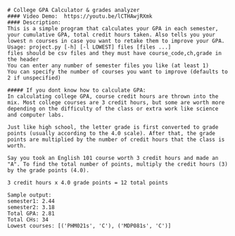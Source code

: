    # College GPA Calculator & grades analyzer
    #### Video Demo:  https://youtu.be/lCTHAwjRXmk
    #### Description:
    This is a simple program that calculates your GPA in each semester, your cumulative GPA, total credit hours taken. Also tells you your lowest n courses in case you want to retake them to improve your GPA.
    Usage: project.py [-h] [-l LOWEST] files [files ...]
    files should be csv files and they must have course_code,ch,grade in the header
    You can enter any number of semester files you like (at least 1)
    You can specify the number of courses you want to improve (defaults to 2 if unspecified)

    ##### If you dont know how to calculate GPA:
    In calculating college GPA, course credit hours are thrown into the mix. Most college courses are 3 credit hours, but some are worth more depending on the difficulty of the class or extra work like science and computer labs.

    Just like high school, the letter grade is first converted to grade points (usually according to the 4.0 scale). After that, the grade points are multiplied by the number of credit hours that the class is worth.

    Say you took an English 101 course worth 3 credit hours and made an "A". To find the total number of points, multiply the credit hours (3) by the grade points (4.0).

    3 credit hours x 4.0 grade points = 12 total points

    Sample output:
    semester1: 2.44
    semester2: 3.18
    Total GPA: 2.81
    Total CHs: 34
    Lowest courses: [('PHM021s', 'C'), ('MDP081s', 'C')]
